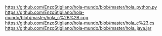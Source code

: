 https://github.com/EnzoStigliano/hola-mundo/blob/master/hola_python.py
https://github.com/EnzoStigliano/hola-mundo/blob/master/hola_c%2B%2B.cpp
https://github.com/EnzoStigliano/hola-mundo/blob/master/hola_c%23.cs
https://github.com/EnzoStigliano/hola-mundo/blob/master/hola_java.jar
